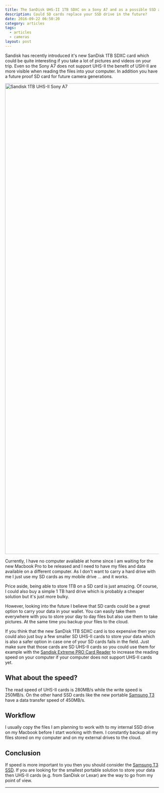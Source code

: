 ```yaml
---
title: The SanDisk UHS-II 1TB SDXC on a Sony A7 and as a possible SSD alternative. 
description: Could SD cards replace your SSD drive in the future?
date: 2016-09-22 06:50:20
category: articles
tags:
  - articles
  - cameras
layout: post
---
```

Sandisk has recently introduced it's new SanDisk 1TB SDXC card which could be quite interesting if you take a lot of pictures and videos on your trip. Even so the Sony A7 does not support UHS-II the benefit of USH-II are more visible when reading the files into your computer. In addition you have a future proof SD card for future camera generations.

<a data-flickr-embed="true"  href="https://www.flickr.com/photos/90204224@N07/16507482946/in/photolist-qGQmse-q3hwoU-r9HdQA-r9HdZU-qUxN4g-rbV4BL-qUxNTH-rbRHKM-qUxP2D-qWZDDU-rc1DjZ-qfcV5n-qUxKka-r9HayW-qffws2-qUzE8R-qUrFbG-q6yz5f-qUxPwM-qGRYcg-qUqAaj-qeZFSf-qUqAsU-qfcWc2-qUqwrC-qeZGDf-rc1F5c-qUqAQh-qUqBzd-qUzEbM-qfcXtF-q3uXXe-rc1Fx6-rbVb1C-qUxL2v-r9KRpJ-qFsUGz-qUxRW6-qUrMdb-qeZAQ1-qUrFf9-r9Hc7q-qUrMpy-qSuGqw-rc1AL2-qUzEQT-r9Hcwo-qUzF2p-q3huqW-pvvkzn" title="Sandisk 1TB UHS-II Sony A7"><img src="https://c3.staticflickr.com/9/8617/16507482946_94d0b3ba64_k.jpg" width="2048" height="1536" alt="Sandisk 1TB UHS-II Sony A7"></a><script async src="//embedr.flickr.com/assets/client-code.js" charset="utf-8"></script>

<!--more-->

Currently, I have no computer available at home since I am waiting for the new Macbook Pro to be released and I need to have my files and data available on a different computer. As I don't want to carry a hard drive with me I just use my SD cards as my mobile drive ... and it works. 

Price aside, being able to store 1TB on a SD card is just amazing. Of course, I could also buy a simple 1 TB hard drive which is probably a cheaper solution but it's just more bulky. 

However, looking into the future I believe that SD cards could be a great option to carry your data in your wallet. You can easily take them everywhere with you to store your day to day files but also use them to take pictures. At the same time you backup your files to the cloud.

If you think that the new SanDisk 1TB SDXC card is too expensive then you could also just buy a few smaller SD UHS-II cards to store your data which is also a safer option in case one of your SD cards fails in the field. Just make sure that those cards are SD UHS-II cards so you could use them for example with the <a href="Sandisk Extreme PRO Card Reader" target="_blank" rel="nofollow">Sandisk Extreme PRO Card Reader</a> to increase the reading speed on your computer if your computer does not support UHS-II cards yet.

## What about the speed?
The read speed of UHS-II cards is 280MB/s while the write speed is 250MB/s.
On the other hand SSD cards like the new portable <a href="http://amzn.to/2cSwzhm" rel="nofollow" target="_blank">Samsung T3</a> have a data transfer speed of 450MB/s. 

## Workflow
I usually copy the files I am planning to work with to my internal SSD drive on my Macbook before I start working with them. I constantly backup all my files stored on my computer and on my external drives to the cloud. 

## Conclusion
If speed is more important to you then you should consider the <a href="http://amzn.to/2cSwzhm" rel="nofollow" target="_blank">Samsung T3 SSD</a>. If you are looking for the smallest portable solution to store your data then UHS-II cards (e.g. from SanDisk or Lexar) are the way to go from my point of view. 

---

<script type="text/javascript">
amzn_assoc_placement = "adunit0";
amzn_assoc_search_bar = "false";
amzn_assoc_tracking_id = "hikeve-20";
amzn_assoc_search_bar_position = "top";
amzn_assoc_ad_mode = "search";
amzn_assoc_ad_type = "smart";
amzn_assoc_marketplace = "amazon";
amzn_assoc_region = "US";
amzn_assoc_title = "Search Results from Amazon";
amzn_assoc_default_search_phrase = "UHS-II";
amzn_assoc_default_category = "All";
amzn_assoc_linkid = "fe4c4db1f2e2065051a866f3cb6a49a5";
</script>
<script src="//z-na.amazon-adsystem.com/widgets/onejs?MarketPlace=US"></script>
